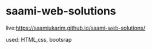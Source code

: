 # saami-web-solutions


live:https://saamiukarim.github.io/saami-web-solutions/

used: HTML,css, bootsrap
